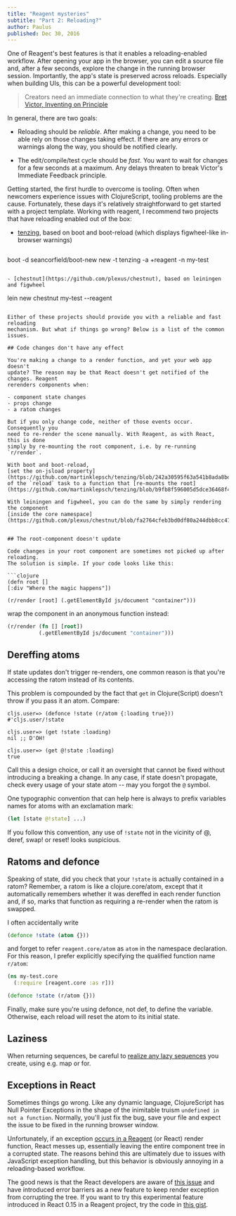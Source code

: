 ```yaml
---
title: "Reagent mysteries"
subtitle: "Part 2: Reloading?"
author: Paulus
published: Dec 30, 2016
---
```


One of Reagent's best features is that it enables a reloading-enabled workflow.
After opening your app in the browser, you can edit a source file and, after a
few seconds, explore the change in the running browser session. Importantly, the
app's state is preserved across reloads. Especially when building UIs, this can
be a powerful development tool:

> Creators need an immediate connection to what they're creating. [Bret Victor,
> Inventing on Principle](http://blog.ezyang.com/2012/02/transcript-of-inventing-on-principleb/)

In general, there are two goals:

- Reloading should be *reliable*. After making a change, you need to be able
  rely on those changes taking effect. If there are any errors or warnings along
  the way, you should be notified clearly.

- The edit/compile/test cycle should be *fast*. You want to wait for changes
  for a few seconds at a maximum. Any delays threaten to break Victor's Immediate
  Feedback principle.

Getting started, the first hurdle to overcome is tooling. Often when newcomers
experience issues with ClojureScript, tooling problems are the cause. Fortunately,
these days it's relatively straightforward to get started with a project
template. Working with reagent, I recommend two projects that have reloading
enabled out of the box:

- [tenzing](https://github.com/martinklepsch/tenzing), based on boot and
  boot-reload (which displays figwheel-like in-browser warnings)

   ```
boot -d seancorfield/boot-new new -t tenzing -a +reagent -n my-test
   ```

- [chestnut](https://github.com/plexus/chestnut), based on leiningen and figwheel

   ```
lein new chestnut my-test --reagent
   ```

Either of these projects should provide you with a reliable and fast reloading
mechanism. But what if things go wrong? Below is a list of the common issues.

## Code changes don't have any effect

You're making a change to a render function, and yet your web app doesn't
update? The reason may be that React doesn't get notified of the changes. Reagent
rerenders components when:

- component state changes
- props change
- a ratom changes

But if you only change code, neither of those events occur. Consequently you
need to re-render the scene manually. With Reagent, as with React, this is done
simply by re-mounting the root component, i.e. by re-running `r/render`.

With boot and boot-reload,
[set the on-jsload property](https://github.com/martinklepsch/tenzing/blob/242a30595f63a541b8ada8bd7be0b489ccf522a2/resources/leiningen/new/tenzing/build.boot#L38)
of the `reload` task to a function that [re-mounts the root](https://github.com/martinklepsch/tenzing/blob/b9fb8f596005d5dce36468f4880453f74fecf421/resources/leiningen/new/tenzing/app.cljs#L3).

With leiningen and figwheel, you can do the same by simply rendering the component
[inside the core namespace](https://github.com/plexus/chestnut/blob/fa2764cfeb3bd0df80a244dbb8cc47f29b903c2d/src/leiningen/new/chestnut/src/cljs/chestnut/core_reagent.cljs#L11).


## The root-component doesn't update

Code changes in your root component are sometimes not picked up after reloading.
The solution is simple. If your code looks like this:

```clojure
(defn root []
   [:div "Where the magic happens"])

(r/render [root] (.getElementById js/document "container")))
```

wrap the component in an anonymous function instead:

```clojure
(r/render (fn [] [root])
          (.getElementById js/document "container")))
```

## Dereffing atoms

If state updates don't trigger re-renders, one common reason is that you're
accessing the ratom instead of its contents.

This problem is compounded by the fact that `get` in Clojure(Script) doesn't
throw if you pass it an atom. Compare:

```
cljs.user=> (defonce !state (r/atom {:loading true}))
#'cljs.user/!state

cljs.user=> (get !state :loading)
nil ;; D'OH!

cljs.user=> (get @!state :loading)
true
```

Call this a design choice, or call it an oversight that cannot be fixed without
introducing a breaking a change. In any case, if state doesn't propagate, check
every usage of your state atom -- may you forgot the `@` symbol.

One typographic convention that can help here is always to prefix variables
names for atoms with an exclamation mark:

```clojure
(let [state @!state] ...)
```

If you follow this convention, any use of `!state` not in the vicinity of @,
deref, swap! or reset! looks suspicious.

## Ratoms and defonce

Speaking of state, did you check that your `!state` is actually contained in a
ratom? Remember, a ratom is like a clojure.core/atom, except that it
automatically remembers whether it was dereffed in each render function and, if
so, marks that function as requiring a re-render when the ratom is swapped.

I often accidentally write

```clojure
(defonce !state (atom {}))
```

and forget to refer `reagent.core/atom` as `atom` in the namespace declaration.
For this reason, I prefer explicitly specifying the qualified function
name `r/atom`:

```clojure
(ns my-test.core
  (:require [reagent.core :as r]))

(defonce !state (r/atom {}))
```

Finally, make sure you're using defonce, not def, to define the variable.
Otherwise, each reload will reset the atom to its initial state.

## Laziness

When returning sequences, be careful to
[realize any lazy sequences](reagent.html#gotchas) you create, using e.g. map or
for.

## Exceptions in React

Sometimes things go wrong. Like any dynamic language, ClojureScript has Null
Pointer Exceptions in the shape of the inimitable truism `undefined in not a
function`. Normally, you'll just fix the bug, save your file and expect the
issue to be fixed in the running browser window.

Unfortunately, if an exception
[occurs in a Reagent](https://github.com/reagent-project/reagent/issues/272) (or
React) render function, React messes up, essentially leaving the entire
component tree in a corrupted state. The reasons behind this are ultimately due
to issues with JavaScript exception handling, but this behavior is obviously
annoying in a reloading-based workflow.

The good news is that the React developers are aware of
[this issue](https://github.com/facebook/react/issues/2461) and have introduced
error barriers as a new feature to keep render exception from corrupting the
tree. If you want to try this experimental feature introduced in React 0.15 in a
Reagent project, try
the code in [this gist](https://gist.github.com/pesterhazy/d163a8b3f1f1c6a0dac235858776c14b).
